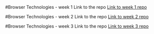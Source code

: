 #Browser Technologies - week 1
Link to the repo [Link to week 1 repo](https://github.com/dvens/browser-technologies/tree/master/week-1)

#Browser Technologies - week 2
Link to the repo [Link to week 2 repo](https://github.com/dvens/browser-technologies/tree/master/week-2)

#Browser Technologies - week 3
Link to the repo [Link to week 3 repo](https://github.com/dvens/browser-technologies/tree/master/week-3)